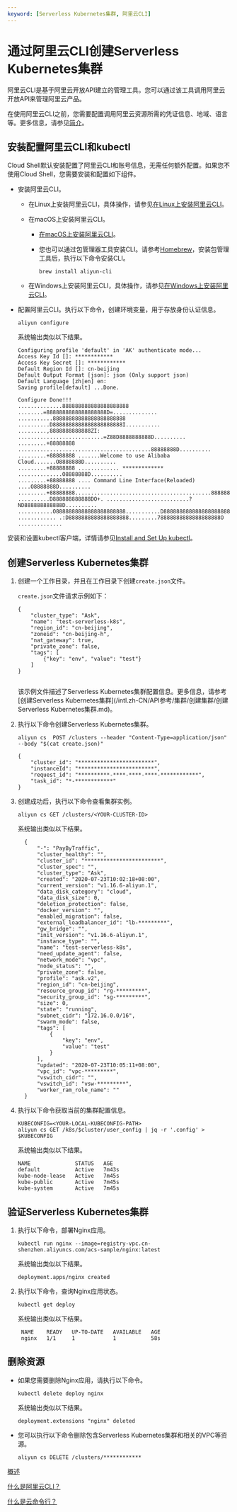 ```yaml
---
keyword: [Serverless Kubernetes集群, 阿里云CLI]
---
```


# 通过阿里云CLI创建Serverless Kubernetes集群

阿里云CLI是基于阿里云开放API建立的管理工具。您可以通过该工具调用阿里云开放API来管理阿里云产品。

在使用阿里云CLI之前，您需要配置调用阿里云资源所需的凭证信息、地域、语言等。更多信息，请参见[简介]()。

## 安装配置阿里云CLI和kubectl

Cloud Shell默认安装配置了阿里云CLI和账号信息，无需任何额外配置。如果您不使用Cloud Shell，您需要安装和配置如下组件。

-   安装阿里云CLI。
    -   在Linux上安装阿里云CLI，具体操作，请参见[在Linux上安装阿里云CLI]()。
    -   在macOS上安装阿里云CLI。
        -   [在macOS上安装阿里云CLI]()。
        -   您也可以通过包管理器工具安装CLI。请参考[Homebrew](https://brew.sh/)，安装包管理工具后，执行以下命令安装CLI。

            ```
            brew install aliyun-cli
            ```

    -   在Windows上安装阿里云CLI，具体操作，请参见[在Windows上安装阿里云CLI]()。
-   配置阿里云CLI。执行以下命令，创建环境变量，用于存放身份认证信息。

    ```
    aliyun configure
    ```

    系统输出类似以下结果。

    ```
    Configuring profile 'default' in 'AK' authenticate mode...
    Access Key Id []: ************
    Access Key Secret []: ************
    Default Region Id []: cn-beijing
    Default Output Format [json]: json (Only support json)
    Default Language [zh|en] en:
    Saving profile[default] ...Done.
    
    Configure Done!!!
    ..............888888888888888888888 ........=8888888888888888888D=..............
    ...........88888888888888888888888 ..........D8888888888888888888888I...........
    .........,8888888888888ZI: ...........................=Z88D8888888888D..........
    .........+88888888 ..........................................88888888D..........
    .........+88888888 .......Welcome to use Alibaba Cloud.......O8888888D..........
    .........+88888888 ............. ************* ..............O8888888D..........
    .........+88888888 .... Command Line Interface(Reloaded) ....O8888888D..........
    .........+88888888...........................................88888888D..........
    ..........D888888888888DO+. ..........................?ND888888888888D..........
    ...........O8888888888888888888888...........D8888888888888888888888=...........
    ............ .:D8888888888888888888.........78888888888888888888O ..............                    
    ```


安装和设置kubectl客户端，详情请参见[Install and Set Up kubectl](https://kubernetes.io/docs/tasks/tools/install-kubectl/)。

## 创建Serverless Kubernetes集群

1.  创建一个工作目录，并且在工作目录下创建`create.json`文件。

    `create.json`文件请求示例如下：

    ```
    {
        "cluster_type": "Ask",
        "name": "test-serverless-k8s",
        "region_id": "cn-beijing",
        "zoneid": "cn-beijing-h",
        "nat_gateway": true,
        "private_zone": false,
        "tags": [
            {"key": "env", "value": "test"}
        ]
    }
                            
    ```

    该示例文件描述了Serverless Kubernetes集群配置信息。更多信息，请参考[创建Serverless Kubernetes集群](/intl.zh-CN/API参考/集群/创建集群/创建Serverless Kubernetes集群.md)。

2.  执行以下命令创建Serverless Kubernetes集群。

    ```
    aliyun cs  POST /clusters --header "Content-Type=application/json" --body "$(cat create.json)"                       
    ```

    ```
    {
        "cluster_id": "************************",
        "instanceId": "************************",
        "request_id": "**********-****-****-****-************",
        "task_id": "*-************"
    }
    ```

3.  创建成功后，执行以下命令查看集群实例。

    ```
    aliyun cs GET /clusters/<YOUR-CLUSTER-ID>                    
    ```

    系统输出类似以下结果。

    ```
      {
          "-": "PayByTraffic",
          "cluster_healthy": "",
          "cluster_id": "************************",
          "cluster_spec": "",
          "cluster_type": "Ask",
          "created": "2020-07-23T10:02:18+08:00",
          "current_version": "v1.16.6-aliyun.1",
          "data_disk_category": "cloud",
          "data_disk_size": 0,
          "deletion_protection": false,
          "docker_version": "",
          "enabled_migration": false,
          "external_loadbalancer_id": "lb-*********",
          "gw_bridge": "",
          "init_version": "v1.16.6-aliyun.1",
          "instance_type": "",
          "name": "test-serverless-k8s",
          "need_update_agent": false,
          "network_mode": "vpc",
          "node_status": "",
          "private_zone": false,
          "profile": "ask.v2",
          "region_id": "cn-beijing",
          "resource_group_id": "rg-*********",
          "security_group_id": "sg-*********",
          "size": 0,
          "state": "running",
          "subnet_cidr": "172.16.0.0/16",
          "swarm_mode": false,
          "tags": [
              {
                  "key": "env",
                  "value": "test"
              }
          ],
          "updated": "2020-07-23T10:05:11+08:00",
          "vpc_id": "vpc-*********",
          "vswitch_cidr": "",
          "vswitch_id": "vsw-*********",
          "worker_ram_role_name": ""
      }   
    ```

4.  执行以下命令获取当前的集群配置信息。

    ```
    KUBECONFIG=<YOUR-LOCAL-KUBECONFIG-PATH>
    aliyun cs GET /k8s/$cluster/user_config | jq -r '.config' > $KUBECONFIG
    ```

    系统输出类似以下结果。

    ```
    NAME              STATUS   AGE
    default           Active   7m43s
    kube-node-lease   Active   7m45s
    kube-public       Active   7m45s
    kube-system       Active   7m45s
    ```


## 验证Serverless Kubernetes集群

1.  执行以下命令，部署Nginx应用。

    ```
    kubectl run nginx --image=registry-vpc.cn-shenzhen.aliyuncs.com/acs-sample/nginx:latest
    ```

    系统输出类似以下结果。

    ```
    deployment.apps/nginx created
    ```

2.  执行以下命令，查询Nginx应用状态。

    ```
    kubectl get deploy
    ```

    系统输出类似以下结果。

    ```
     NAME    READY   UP-TO-DATE   AVAILABLE   AGE
     nginx   1/1     1            1           58s
    ```


## 删除资源

-   如果您需要删除Nginx应用，请执行以下命令。

    ```
    kubectl delete deploy nginx
    ```

    系统输出类似以下结果。

    ```
    deployment.extensions "nginx" deleted
    ```

-   您可以执行以下命令删除包含Serverless Kubernetes集群和相关的VPC等资源。

    ```
    aliyun cs DELETE /clusters/************
    ```


[概述](/intl.zh-CN/通过CLI使用容器服务/概述.md)

[什么是阿里云CLI？]()

[什么是云命令行？]()

